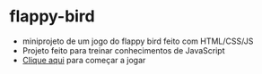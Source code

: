 # flappy-bird
- miniprojeto de um jogo do flappy bird feito com HTML/CSS/JS 
- Projeto feito para treinar conhecimentos de JavaScript
- <a href='https://ojordany.github.io/flappy-bird/' alt='jogo-flappy-bird'>Clique aqui</a> para começar a jogar
